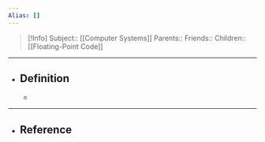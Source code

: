 ```yaml
---
Alias: []
---
```

> [!Info]
> Subject:: [[Computer Systems]]
> Parents:: 
> Friends:: 
> Children:: [[Floating-Point Code]]
---
- ## Definition
	- 
---
- ## Reference